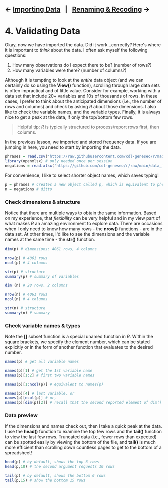 ← [Importing Data](03-importing-data.md)&nbsp;&nbsp;&nbsp;|&nbsp;&nbsp;&nbsp;[Renaming & Recoding](05-renaming-recoding-data.md) →
---

# 4. Validating Data

Okay, now we have imported the data. Did it work...correctly? Here's where it is important to *think* about the data. I often ask myself the following questions:

1. How many observations do I expect there to be? (number of rows?)
2. How many variables were there? (number of columns?)

Although it is tempting to look at the *entire* data object (and we can certainly do so using the **View()** function), scrolling through large data sets is often impractical and of little value. Consider for example, working with a data set that include 20+ variables and 10s of thousands of rows. In these cases, I prefer to think about the anticipated dimensions (i.e., the number of rows and columns) and check by asking *R* about those dimensions. I also like to check the variable names, and the variable types. Finally, it is always nice to get a peak at the data, if only the top/bottom few rows.

> Helpful tip: *R* is typically structured to process/report rows first, then columns.

In the previous lesson, we imported and stored frequency data. If you are jumping in here, you need to start by importing the data.

```r
phrases = read.csv('https://raw.githubusercontent.com/cdl-geneseo/r/main/data_files/phrases.csv')
library(openxlsx) # only needed once per session
negations = read.xlsx('https://github.com/cdl-geneseo/r/raw/main/data_files/negations.xlsx')
```

For convenience, I like to select shorter object names, which saves typing!

```r
p = phrases # creates a new object called p, which is equivalent to phrases
n = negations # ditto
```

### Check dimensions & structure

Notice that there are multiple ways to obtain the same information. Based on my experience, that *flexibility* can be very helpful and in my view part of what makes *R* an amazing environment to explore data. There are occasions when I only need to know how many rows - the **nrow()** functions - are in the data set. At other times, I'd like to see the dimensions and the variable names at the same time - the **str()** function.

```r
dim(p) # dimensions: 4061 rows, 4 columns

nrow(p) # 4061 rows
ncol(p) # 4 columns

str(p) # structure
summary(p) # summary of variables

dim (n) # 28 rows, 2 columns

nrow(n) # 4061 rows
ncol(n) # 4 columns

str(n) # structure
summary(n) # summary
```

### Check variable names & types

Note the **[]** subset function is a special unamed function in *R*. Within the square brackets, we specify the element number, which can be stated explicitly or in the form of another function that evaluates to the desired number.

```r
names(p) # get all variable names

names(p)[1] # get the 1st variable name
names(p)[1:2] # first two variable names

names(p)[1:ncol(p)] # equivalent to names(p)

names(p)[4] # last variable, or
names(p)[ncol(p)] # or,
names(p)[dim(p)[2]] # recall that the second reported element of dim() is the number of columns

```

### Data preview

If the dimensions and names check out, then I take a quick peak at the data. I use the **head()** function to examine the top few rows and the **tail()** function to view the last few rows. Truncated data (i.e., fewer rows than expected) can be spotted easily by viewing the bottom of the file, and **tail()** is much more efficient than scrolling down countless pages to get to the bottom of a spreadsheet!

```r
head(p) # by default, shows the top 6 rows
head(p,10) # the second argument requests 10 rows

tail(p) # by default, shows the bottom 6 rows
tail(p,15) # show the bottom 15 rows
```